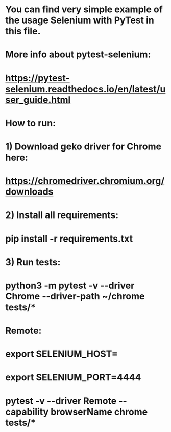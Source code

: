 # You can find very simple example of the usage Selenium with PyTest in this file.
#
# More info about pytest-selenium:
#    https://pytest-selenium.readthedocs.io/en/latest/user_guide.html
#
# How to run:
#  1) Download geko driver for Chrome here:
#     https://chromedriver.chromium.org/downloads
#  2) Install all requirements:
#     pip install -r requirements.txt
#  3) Run tests:
#     python3 -m pytest -v --driver Chrome --driver-path ~/chrome tests/*
#   Remote:
#  export SELENIUM_HOST=<moon host>
#  export SELENIUM_PORT=4444
#  pytest -v --driver Remote --capability browserName chrome tests/*
#
